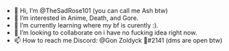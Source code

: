 - 👋 Hi, I’m @TheSadRose101 (you can call me Ash btw)  
- 👀 I’m interested in Anime, Death, and Gore.
- 🌱 I’m currently learning where my bf is curently :). 
- 💞️ I’m looking to collaborate on i have no fucking idea right now.
- 📫 How to reach me Discord: @Gon Zoldyck 🥺#2141 (dms are open btw) 

<!---
TheSadRose101/TheSadRose101 is a ✨ special ✨ repository because its `README.md` (this file) appears on your GitHub profile.
You can click the Preview link to take a look at your changes.
--->
